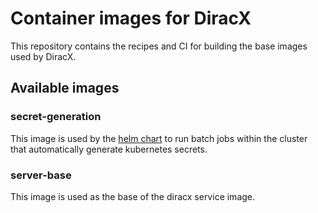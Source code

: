# Container images for DiracX

This repository contains the recipes and CI for building the base images used by DiracX.

## Available images

### secret-generation

This image is used by the [helm chart](https://github.com/DIRACGrid/diracx-charts) to run batch jobs within the cluster that automatically generate kubernetes secrets.

### server-base

This image is used as the base of the diracx service image.
